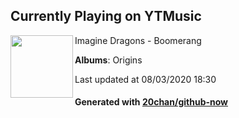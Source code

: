 ## Currently Playing on YTMusic

[<img align="left" width="100" src="https://lh3.googleusercontent.com/oCN13vvhWWwEfD3aOS6NEmhh32em-I7wQKUvXJWEm6AJygqkJ5YpeZfpcmPiKbKJ72Dek_FTdUlnmlMm">](https://music.youtube.com/channel/UC0aXrjVxG5pZr99v77wZdPQ)

Imagine Dragons - Boomerang

**Albums**: Origins

Last updated at 08/03/2020 18:30

#### Generated with [20chan/github-now](https://github.com/20chan/github-now)


<!--
**20chan/20chan** is a ✨ _special_ ✨ repository because its `README.md` (this file) appears on your GitHub profile.

Here are some ideas to get you started:

- 🔭 I’m currently working on ...
- 🌱 I’m currently learning ...
- 👯 I’m looking to collaborate on ...
- 🤔 I’m looking for help with ...
- 💬 Ask me about ...
- 📫 How to reach me: ...
- 😄 Pronouns: ...
- ⚡ Fun fact: ...
-->
